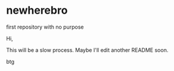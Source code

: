 # newherebro
first repository with no purpose

Hi,

This will be a slow process. Maybe I'll edit another README soon.

btg
